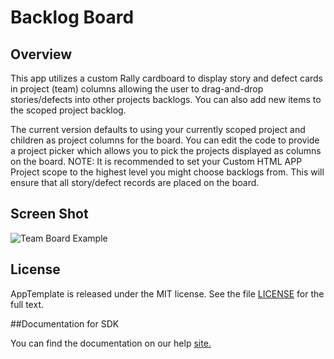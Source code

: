 Backlog Board
=========================

## Overview
This app utilizes a custom Rally cardboard to display story and defect cards in project (team) columns allowing the user to drag-and-drop stories/defects into other projects backlogs. You can also add new items to the scoped project backlog.

The current version defaults to using your currently scoped project and children as project columns for the board. You can edit the code to provide a project picker which allows you to pick the projects displayed as columns on the board. 
NOTE: It is recommended to set your Custom HTML APP Project scope to the highest level you might choose backlogs from. This will ensure that all story/defect records are placed on the board.

## Screen Shot

![Team Board Example](https://raw.github.com/RallyRonnie/BacklogBoard/master/screenshot.png)

## License

AppTemplate is released under the MIT license.  See the file [LICENSE](./LICENSE) for the full text.

##Documentation for SDK

You can find the documentation on our help [site.](https://help.rallydev.com/apps/2.0rc2/doc/)
